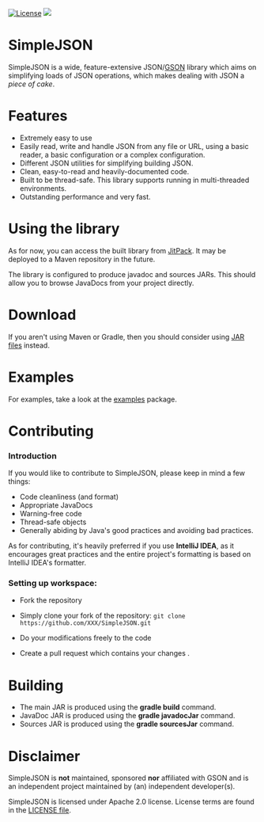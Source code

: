 [![License](https://img.shields.io/badge/License-Apache%202.0-blue.svg)](https://opensource.org/licenses/Apache-2.0)
[![](https://jitpack.io/v/ReflxctionDev/SimpleJSON.svg)](https://jitpack.io/#ReflxctionDev/SimpleJSON)

# SimpleJSON
SimpleJSON is a wide, feature-extensive JSON/[GSON](https://github.com/google/gson) library which aims on simplifying loads of JSON operations, which makes dealing with JSON a *piece of cake*.

# Features
* Extremely easy to use
* Easily read, write and handle JSON from any file or URL, using a basic reader, a basic configuration or a complex configuration.
* Different JSON utilities for simplifying building JSON.
* Clean, easy-to-read and heavily-documented code.
* Built to be thread-safe. This library supports running in multi-threaded environments.
* Outstanding performance and very fast.

# Using the library
As for now, you can access the built library from [JitPack](https://jitpack.io/#ReflxctionDev/SimpleJSON). It may be deployed to a Maven repository in the future.

The library is configured to produce javadoc and sources JARs. This should allow you to browse JavaDocs from your project directly.

# Download
If you aren't using Maven or Gradle, then you should consider using [JAR files](https://github.com/ReflxctionDev/SimpleJSON/releases/) instead.

# Examples
For examples, take a look at the [examples](https://github.com/ReflxctionDev/SimpleJSON/tree/master/src/main/java/examples) package.

# Contributing

### Introduction
If you would like to contribute to SimpleJSON, please keep in mind a few things:

* Code cleanliness (and format)
* Appropriate JavaDocs
* Warning-free code
* Thread-safe objects
* Generally abiding by Java's good practices and avoiding bad practices.

As for contributing, it's heavily preferred if you use **IntelliJ IDEA**, as it encourages great practices and the entire project's formatting is based on IntelliJ IDEA's formatter.

### Setting up workspace:
* Fork the repository
* Simply clone your fork of the repository:
`git clone https://github.com/XXX/SimpleJSON.git`

* Do your modifications freely to the code
* Create a pull request which contains your changes	.

# Building
* The main JAR is produced using the **gradle build** command.
* JavaDoc JAR is produced using the **gradle javadocJar** command.
* Sources JAR is produced using the **gradle sourcesJar** command.

# Disclaimer
SimpleJSON is **not** maintained, sponsored **nor** affiliated with GSON and is an independent project maintained by (an) independent developer(s).

SimpleJSON is licensed under Apache 2.0 license. License terms are found in the [LICENSE file](https://github.com/ReflxctionDev/SimpleJSON/blob/master/LICENSE).